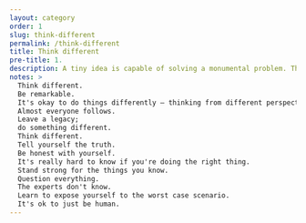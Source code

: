 ```yaml
---
layout: category
order: 1
slug: think-different
permalink: /think-different
title: Think different
pre-title: 1.
description: A tiny idea is capable of solving a monumental problem. Think outside of the box, but don't lie to yourself.
notes: >
  Think different.
  Be remarkable.
  It's okay to do things differently – thinking from different perspectives.
  Almost everyone follows.
  Leave a legacy;
  do something different.
  Think different.
  Tell yourself the truth.
  Be honest with yourself.
  It's really hard to know if you're doing the right thing.
  Stand strong for the things you know.
  Question everything.
  The experts don't know.
  Learn to expose yourself to the worst case scenario.
  It's ok to just be human.
---
```


